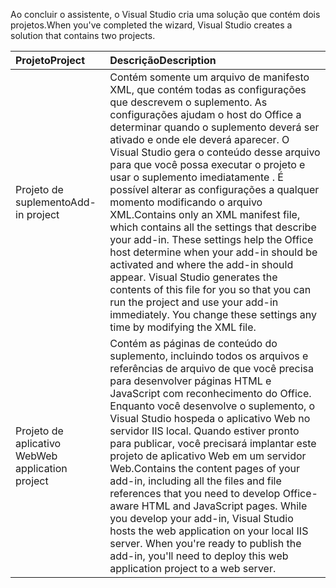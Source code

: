 <span data-ttu-id="a1cbe-101">Ao concluir o assistente, o Visual Studio cria uma solução que contém dois projetos.</span><span class="sxs-lookup"><span data-stu-id="a1cbe-101">When you've completed the wizard, Visual Studio creates a solution that contains two projects.</span></span>

|<span data-ttu-id="a1cbe-102">**Projeto**</span><span class="sxs-lookup"><span data-stu-id="a1cbe-102">**Project**</span></span>|<span data-ttu-id="a1cbe-103">**Descrição**</span><span class="sxs-lookup"><span data-stu-id="a1cbe-103">**Description**</span></span>|
|:-----|:-----|
|<span data-ttu-id="a1cbe-104">Projeto de suplemento</span><span class="sxs-lookup"><span data-stu-id="a1cbe-104">Add-in project</span></span>|<span data-ttu-id="a1cbe-p101">Contém somente um arquivo de manifesto XML, que contém todas as configurações que descrevem o suplemento. As configurações ajudam o host do Office a determinar quando o suplemento deverá ser ativado e onde ele deverá aparecer. O Visual Studio gera o conteúdo desse arquivo para que você possa executar o projeto e usar o suplemento imediatamente . É possível alterar as configurações a qualquer momento modificando o arquivo XML.</span><span class="sxs-lookup"><span data-stu-id="a1cbe-p101">Contains only an XML manifest file, which contains all the settings that describe your add-in. These settings help the Office host determine when your add-in should be activated and where the add-in should appear. Visual Studio generates the contents of this file for you so that you can run the project and use your add-in immediately. You change these settings any time by modifying the XML file.</span></span>|
|<span data-ttu-id="a1cbe-109">Projeto de aplicativo Web</span><span class="sxs-lookup"><span data-stu-id="a1cbe-109">Web application project</span></span>|<span data-ttu-id="a1cbe-p102">Contém as páginas de conteúdo do suplemento, incluindo todos os arquivos e referências de arquivo de que você precisa para desenvolver páginas HTML e JavaScript com reconhecimento do Office. Enquanto você desenvolve o suplemento, o Visual Studio hospeda o aplicativo Web no servidor IIS local. Quando estiver pronto para publicar, você precisará implantar este projeto de aplicativo Web em um servidor Web.</span><span class="sxs-lookup"><span data-stu-id="a1cbe-p102">Contains the content pages of your add-in, including all the files and file references that you need to develop Office-aware HTML and JavaScript pages. While you develop your add-in, Visual Studio hosts the web application on your local IIS server. When you're ready to publish the add-in, you'll need to deploy this web application project to a web server.</span></span>|